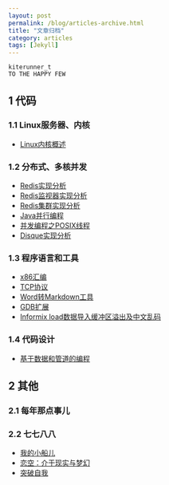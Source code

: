```yaml
---
layout: post
permalink: /blog/articles-archive.html
title: "文章归档"
category: articles
tags: [Jekyll]
---
```


    kiterunner_t
    TO THE HAPPY FEW

## 1 代码

### 1.1 Linux服务器、内核

* [Linux内核概述][1]

### 1.2 分布式、多核并发

* [Redis实现分析][2]
* [Redis监视器实现分析][3]
* [Redis集群实现分析][4]
* [Java并行编程][5]
* [并发编程之POSIX线程][6]
* [Disque实现分析][18]

### 1.3 程序语言和工具

* [x86汇编][7]
* [TCP协议][8]
* [Word转Markdown工具][9]
* [GDB扩展][10]
* [Informix load数据导入缓冲区溢出及中文乱码][11]

### 1.4 代码设计

* [基于数据和管道的编程][19]

## 2 其他

### 2.1 每年那点事儿

### 2.2 七七八八

* [我的小船儿][15]
* [恋空：介于现实与梦幻][16]
* [突破自我][17]

[1]: http://kiterunner.me/blog/linux-kernel-summary.html
[2]: http://kiterunner.me/blog/redis-implementation.html
[3]: http://kiterunner.me/blog/redis-sentinel.html
[4]: http://kiterunner.me/blog/redis-cluster.html
[5]: http://kiterunner.me/blog/concurrency-java.html
[6]: http://kiterunner.me/blog/concurrency-pthread.html
[7]: http://kiterunner.me/blog/asm-x86.html
[8]: http://kiterunner.me/blog/tcp-protocol.html
[9]: http://kiterunner.me/blog/2014-word-to-md.html
[10]: http://kiterunner.me/blog/gdb-extension.html
[11]: http://kiterunner.me/blog/informix-load-chaos.html
[15]: http://kiterunner.me/blog/2013-my-boat.html
[16]: http://kiterunner.me/blog/2013-liankong.html
[17]: http://kiterunner.me/blog/breakout-yourself.html
[18]: http://kiterunner.me/blog/disque.html
[19]: http://kiterunner.me/blog/programming-based-on-data-and-pipe.html
